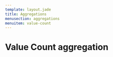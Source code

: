 ```yaml
---
template: layout.jade
title: Aggregations
menusection: aggregations
menuitem: value-count
---
```



# Value Count aggregation
